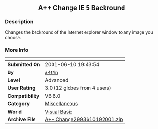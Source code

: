 ﻿<div align="center">

## A\+\+ Change IE 5 Backround


</div>

### Description

Changes the backround of the Internet explorer window to any image you choose.
 
### More Info
 


<span>             |<span>
---                |---
**Submitted On**   |2001-06-10 19:43:54
**By**             |[s4t4n](https://github.com/Planet-Source-Code/PSCIndex/blob/master/ByAuthor/s4t4n.md)
**Level**          |Advanced
**User Rating**    |3.0 (12 globes from 4 users)
**Compatibility**  |VB 6\.0
**Category**       |[Miscellaneous](https://github.com/Planet-Source-Code/PSCIndex/blob/master/ByCategory/miscellaneous__1-1.md)
**World**          |[Visual Basic](https://github.com/Planet-Source-Code/PSCIndex/blob/master/ByWorld/visual-basic.md)
**Archive File**   |[A\+\+ Change2993610192001\.zip](https://github.com/Planet-Source-Code/s4t4n-a-change-ie-5-backround__1-28259/archive/master.zip)








